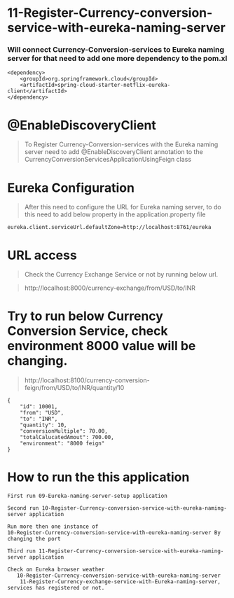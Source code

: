 # 11-Register-Currency-conversion-service-with-eureka-naming-server

### Will connect Currency-Conversion-services to Eureka naming server for that need to add one more dependency to the pom.xl
```
<dependency>
    <groupId>org.springframework.cloud</groupId>
    <artifactId>spring-cloud-starter-netflix-eureka-client</artifactId>
</dependency>
```

# @EnableDiscoveryClient
>   To Register Currency-Conversion-services with the Eureka naming server 
	need to add @EnableDiscoveryClient annotation to the CurrencyConversionServicesApplicationUsingFeign class

# Eureka Configuration
> After this need to configure the URL for Eureka naming server, to do this need to add below property 
		in the application.property file
```        
eureka.client.serviceUrl.defaultZone=http://localhost:8761/eureka
```

# URL access
> Check the Currency Exchange Service or not by running below url.

>http://localhost:8000/currency-exchange/from/USD/to/INR

# Try to run below Currency Conversion Service, check environment 8000 value will be changing.
>http://localhost:8100/currency-conversion-feign/from/USD/to/INR/quantity/10

```
{
    "id": 10001,
    "from": "USD",
    "to": "INR",
    "quantity": 10,
    "conversionMultiple": 70.00,
    "totalCalucatedAmout": 700.00,
    "environment": "8000 feign"
}
```
# How to run the this application

```
First run 09-Eureka-naming-server-setup application

Second run 10-Register-Currency-conversion-service-with-eureka-naming-server application

Run more then one instance of
10-Register-Currency-conversion-service-with-eureka-naming-server By changing the port

Third run 11-Register-Currency-conversion-service-with-eureka-naming-server application

Check on Eureka browser weather
   10-Register-Currency-conversion-service-with-eureka-naming-server
	11-Register-Currency-exchange-service-with-Eureka-naming-server, services has registered or not.
```










